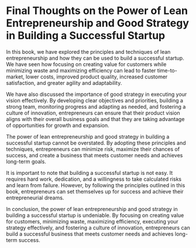 Final Thoughts on the Power of Lean Entrepreneurship and Good Strategy in Building a Successful Startup
===================================================================================================================

In this book, we have explored the principles and techniques of lean entrepreneurship and how they can be used to build a successful startup. We have seen how focusing on creating value for customers while minimizing waste and maximizing efficiency can lead to faster time-to-market, lower costs, improved product quality, increased customer satisfaction, and greater agility and adaptability.

We have also discussed the importance of good strategy in executing your vision effectively. By developing clear objectives and priorities, building a strong team, monitoring progress and adapting as needed, and fostering a culture of innovation, entrepreneurs can ensure that their product vision aligns with their overall business goals and that they are taking advantage of opportunities for growth and expansion.

The power of lean entrepreneurship and good strategy in building a successful startup cannot be overstated. By adopting these principles and techniques, entrepreneurs can minimize risk, maximize their chances of success, and create a business that meets customer needs and achieves long-term goals.

It is important to note that building a successful startup is not easy. It requires hard work, dedication, and a willingness to take calculated risks and learn from failure. However, by following the principles outlined in this book, entrepreneurs can set themselves up for success and achieve their entrepreneurial dreams.

In conclusion, the power of lean entrepreneurship and good strategy in building a successful startup is undeniable. By focusing on creating value for customers, minimizing waste, maximizing efficiency, executing your strategy effectively, and fostering a culture of innovation, entrepreneurs can build a successful business that meets customer needs and achieves long-term success.
